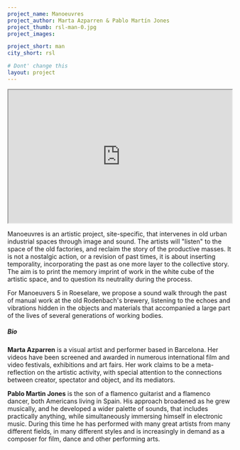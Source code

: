 ```yaml
---
project_name: Manoeuvres
project_author: Marta Azparren & Pablo Martín Jones
project_thumb: rsl-man-0.jpg
project_images: 

project_short: man
city_short: rsl

# Dont' change this
layout: project
---
```


<iframe width="100%" height="300" src="https://www.dropbox.com/s/85yuhsf6c435fzp/MANOEUVRES-5-TIN-CAN.mp4?raw=1"></iframe>

Manoeuvres is an artistic project, site-specific, that intervenes in old urban industrial spaces through image and sound. The artists will "listen" to the space of the old factories, and reclaim the story of the productive masses. It is not a nostalgic action, or a revision of past times, it is about inserting temporality, incorporating the past as one more layer to the collective story. The aim is to print the memory imprint of work in the white cube of the artistic space, and to question its neutrality during the process.

For Manoeuvers 5 in Roeselare, we propose a sound walk through the past of manual work at the old Rodenbach's brewery, listening to the echoes and vibrations hidden in the objects and materials that accompanied a large part of the lives of several generations of working bodies.

##### Bio
**Marta Azparren** is a visual artist and performer based in Barcelona. Her videos have been screened and awarded in numerous international film and video festivals, exhibitions and art fairs. Her work claims to be a meta-reflection on the artistic activity, with special attention to the connections between creator, spectator and object, and its mediators.  

**Pablo Martin Jones** is the son of a flamenco guitarist and a flamenco dancer, both Americans living in Spain. His approach broadened as he grew musically, and he developed a wider palette of sounds, that includes practically anything, while simultaneously immersing himself in electronic music. During this time he has performed with many great artists from many different fields, in many different styles and is increasingly in demand as a composer for film, dance and other performing arts.
